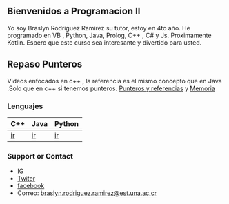 ## Bienvenidos a Programacion II
Yo soy Braslyn Rodriguez Ramirez su tutor, estoy en 4to año. He programado en VB , Python, Java, Prolog, C++ , C# y Js. Proximamente Kotlin.
Espero que este curso sea interesante y divertido para usted.

## Repaso Punteros

Videos enfocados en c++ , la referencia es el mismo concepto que en Java .Solo que en c++ si tenemos punteros.
[Punteros y referencias](https://youtu.be/tb2XSRJjUbU) y 
[Memoria](https://youtu.be/DKG8surY3zg)

### Lenguajes

| C++ | Java | Python |
| --------------- | --------------- | ------------ |
| [ir](https://braslyn.github.io/Ejercicios/C++/) | [ir](https://braslyn.github.io/Ejercicios/Java/) | [ir](https://braslyn.github.io/Ejercicios/Python/) |

### Support or Contact

- [IG](https://www.instagram.com/braslynrodriguez/)
- [Twiter](https://twitter.com/_Brazza__)
- [facebook](https://www.facebook.com/braslyn.rodriguez.5/)
- Correo: braslyn.rodriguez.ramirez@est.una.ac.cr
